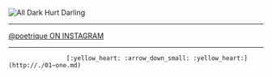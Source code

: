 ﻿![All Dark Hurt Darling](http://res.cloudinary.com/poetrique/image/upload/c_scale,q_auto:best,w_500/v1512928695/a-d-h-d_poetrique.png)

- - - 

[@poetrique ON INSTAGRAM](http://instagram.com/poetrique)

- - -

					
					[:yellow_heart: :arrow_down_small: :yellow_heart:](http://./01~one.md)

